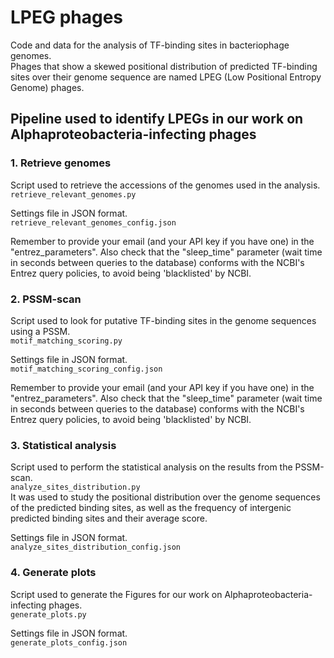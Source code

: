 # LPEG phages
Code and data for the analysis of TF-binding sites in bacteriophage genomes.  
Phages that show a skewed positional distribution of predicted TF-binding sites over their genome sequence are named LPEG (Low Positional Entropy Genome) phages.

## Pipeline used to identify LPEGs in our work on Alphaproteobacteria-infecting phages

### 1. Retrieve genomes
Script used to retrieve the accessions of the genomes used in the analysis.  
``retrieve_relevant_genomes.py``  

Settings file in JSON format.  
``retrieve_relevant_genomes_config.json``  

Remember to provide your email (and your API key if you have one) in the "entrez_parameters". Also check that the "sleep_time" parameter (wait time in seconds between queries to the database) conforms with the NCBI's Entrez query policies, to avoid being 'blacklisted' by NCBI.

### 2. PSSM-scan
Script used to look for putative TF-binding sites in the genome sequences using a PSSM.  
``motif_matching_scoring.py``  

Settings file in JSON format.  
``motif_matching_scoring_config.json``  

Remember to provide your email (and your API key if you have one) in the "entrez_parameters". Also check that the "sleep_time" parameter (wait time in seconds between queries to the database) conforms with the NCBI's Entrez query policies, to avoid being 'blacklisted' by NCBI.

### 3. Statistical analysis
Script used to perform the statistical analysis on the results from the PSSM-scan.  
``analyze_sites_distribution.py``  
It was used to study the positional distribution over the genome sequences of the predicted binding sites, as well as the frequency of intergenic predicted binding sites and their average score.  

Settings file in JSON format.  
``analyze_sites_distribution_config.json``

### 4. Generate plots
Script used to generate the Figures for our work on Alphaproteobacteria-infecting phages.  
``generate_plots.py``  

Settings file in JSON format.  
``generate_plots_config.json``


